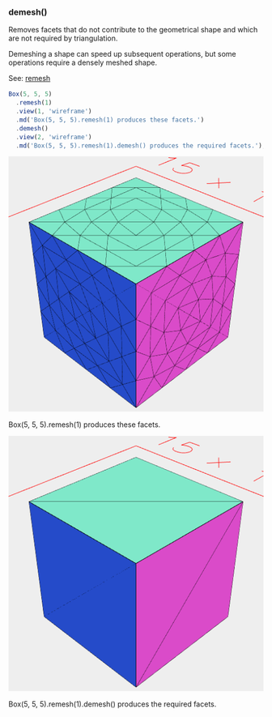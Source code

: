 ### demesh()

Removes facets that do not contribute to the geometrical shape and which are not required by triangulation.

Demeshing a shape can speed up subsequent operations, but some operations require a densely meshed shape.

See: [remesh](../../nb/api/remesh.md)

```JavaScript
Box(5, 5, 5)
  .remesh(1)
  .view(1, 'wireframe')
  .md('Box(5, 5, 5).remesh(1) produces these facets.')
  .demesh()
  .view(2, 'wireframe')
  .md('Box(5, 5, 5).remesh(1).demesh() produces the required facets.');
```

![Image](demesh.md.0.png)

Box(5, 5, 5).remesh(1) produces these facets.

![Image](demesh.md.1.png)

Box(5, 5, 5).remesh(1).demesh() produces the required facets.
